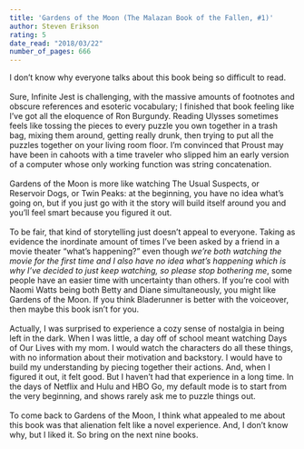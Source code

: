 ```yaml
---
title: 'Gardens of the Moon (The Malazan Book of the Fallen, #1)'
author: Steven Erikson
rating: 5
date_read: "2018/03/22"
number_of_pages: 666
---
```


I don’t know why everyone talks about this book being so difficult to read.<br/><br/>Sure, Infinite Jest is challenging, with the massive amounts of footnotes and obscure references and esoteric vocabulary; I finished that book feeling like I’ve got all the eloquence of Ron Burgundy. Reading Ulysses sometimes feels like tossing the pieces to every puzzle you own together in a trash bag, mixing them around, getting really drunk, then trying to put all the puzzles together on your living room floor. I’m convinced that Proust may have been in cahoots with a time traveler who slipped him an early version of a computer whose only working function was string concatenation.<br/><br/>Gardens of the Moon is more like watching The Usual Suspects, or Reservoir Dogs, or Twin Peaks: at the beginning, you have no idea what’s going on, but if you just go with it the story will build itself around you and you’ll feel smart because you figured it out.<br/><br/>To be fair, that kind of storytelling just doesn’t appeal to everyone. Taking as evidence the inordinate amount of times I’ve been asked by a friend in a movie theater “what’s happening?” even though <i>we’re both watching the movie for the first time and I also have no idea what’s happening which is why I’ve decided to just keep watching, so please stop bothering me</i>, some people have an easier time with uncertainty than others. If you’re cool with Naomi Watts being both Betty and Diane simultaneously, you might like Gardens of the Moon. If you think Bladerunner is better with the voiceover, then maybe this book isn’t for you.<br/><br/>Actually, I was surprised to experience a cozy sense of nostalgia in being left in the dark. When I was little, a day off of school meant watching Days of Our Lives with my mom. I would watch the characters do all these things, with no information about their motivation and backstory. I would have to build my understanding by piecing together their actions. And, when I figured it out, it felt good. But I haven’t had that experience in a long time. In the days of Netflix and Hulu and HBO Go, my default mode is to start from the very beginning, and shows rarely ask me to puzzle things out.<br/><br/>To come back to Gardens of the Moon, I think what appealed to me about this book was that alienation felt like a novel experience. And, I don’t know why, but I liked it. So bring on the next nine books.